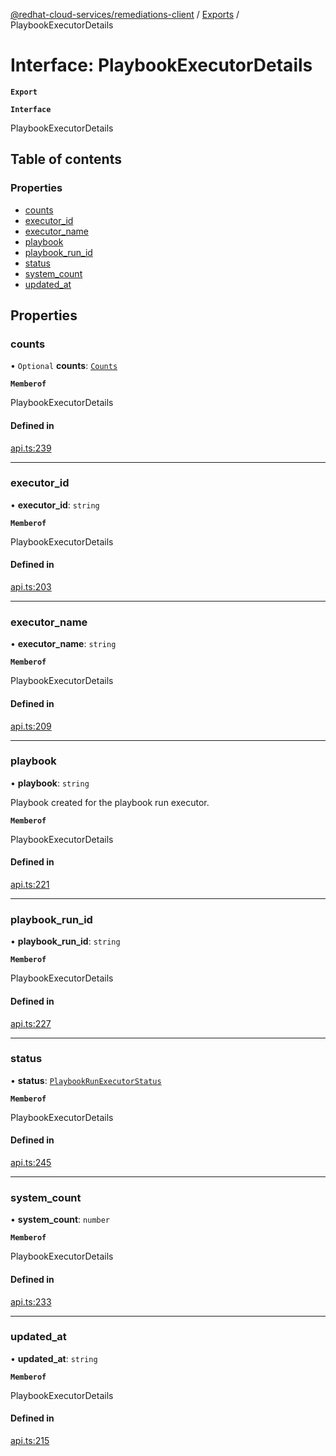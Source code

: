 [@redhat-cloud-services/remediations-client](../README.md) / [Exports](../modules.md) / PlaybookExecutorDetails

# Interface: PlaybookExecutorDetails

**`Export`**

**`Interface`**

PlaybookExecutorDetails

## Table of contents

### Properties

- [counts](PlaybookExecutorDetails.md#counts)
- [executor\_id](PlaybookExecutorDetails.md#executor_id)
- [executor\_name](PlaybookExecutorDetails.md#executor_name)
- [playbook](PlaybookExecutorDetails.md#playbook)
- [playbook\_run\_id](PlaybookExecutorDetails.md#playbook_run_id)
- [status](PlaybookExecutorDetails.md#status)
- [system\_count](PlaybookExecutorDetails.md#system_count)
- [updated\_at](PlaybookExecutorDetails.md#updated_at)

## Properties

### counts

• `Optional` **counts**: [`Counts`](Counts.md)

**`Memberof`**

PlaybookExecutorDetails

#### Defined in

[api.ts:239](https://github.com/RedHatInsights/javascript-clients/blob/master/packages/remediations/api.ts#L239)

___

### executor\_id

• **executor\_id**: `string`

**`Memberof`**

PlaybookExecutorDetails

#### Defined in

[api.ts:203](https://github.com/RedHatInsights/javascript-clients/blob/master/packages/remediations/api.ts#L203)

___

### executor\_name

• **executor\_name**: `string`

**`Memberof`**

PlaybookExecutorDetails

#### Defined in

[api.ts:209](https://github.com/RedHatInsights/javascript-clients/blob/master/packages/remediations/api.ts#L209)

___

### playbook

• **playbook**: `string`

Playbook created for the playbook run executor.

**`Memberof`**

PlaybookExecutorDetails

#### Defined in

[api.ts:221](https://github.com/RedHatInsights/javascript-clients/blob/master/packages/remediations/api.ts#L221)

___

### playbook\_run\_id

• **playbook\_run\_id**: `string`

**`Memberof`**

PlaybookExecutorDetails

#### Defined in

[api.ts:227](https://github.com/RedHatInsights/javascript-clients/blob/master/packages/remediations/api.ts#L227)

___

### status

• **status**: [`PlaybookRunExecutorStatus`](../enums/PlaybookRunExecutorStatus.md)

**`Memberof`**

PlaybookExecutorDetails

#### Defined in

[api.ts:245](https://github.com/RedHatInsights/javascript-clients/blob/master/packages/remediations/api.ts#L245)

___

### system\_count

• **system\_count**: `number`

**`Memberof`**

PlaybookExecutorDetails

#### Defined in

[api.ts:233](https://github.com/RedHatInsights/javascript-clients/blob/master/packages/remediations/api.ts#L233)

___

### updated\_at

• **updated\_at**: `string`

**`Memberof`**

PlaybookExecutorDetails

#### Defined in

[api.ts:215](https://github.com/RedHatInsights/javascript-clients/blob/master/packages/remediations/api.ts#L215)
